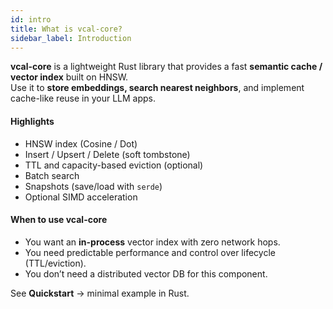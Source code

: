 ```yaml
---
id: intro
title: What is vcal-core?
sidebar_label: Introduction
---
```


**vcal-core** is a lightweight Rust library that provides a fast **semantic cache / vector index** built on HNSW.  
Use it to **store embeddings, search nearest neighbors**, and implement cache-like reuse in your LLM apps.

#### Highlights
- HNSW index (Cosine / Dot)
- Insert / Upsert / Delete (soft tombstone)
- TTL and capacity-based eviction (optional)
- Batch search
- Snapshots (save/load with `serde`)
- Optional SIMD acceleration

#### When to use vcal-core
- You want an **in-process** vector index with zero network hops.
- You need predictable performance and control over lifecycle (TTL/eviction).
- You don’t need a distributed vector DB for this component.

See **Quickstart** → minimal example in Rust.
